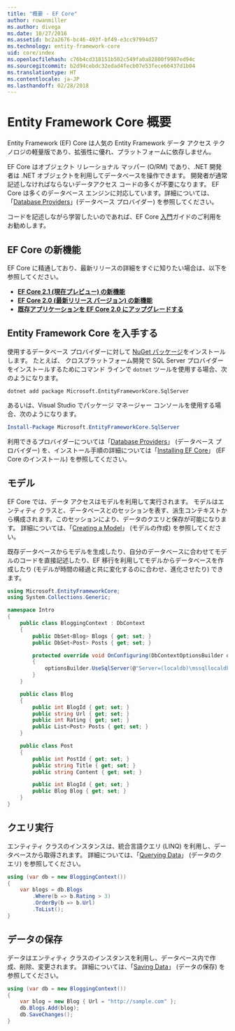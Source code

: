 ```yaml
---
title: "概要 - EF Core"
author: rowanmiller
ms.author: divega
ms.date: 10/27/2016
ms.assetid: bc2a2676-bc46-493f-bf49-e3cc97994d57
ms.technology: entity-framework-core
uid: core/index
ms.openlocfilehash: c76b4cd318151b502c549fa0a82800f9987ed94c
ms.sourcegitcommit: b2d94cebdc32edad4fecb07e53fece66437d1b04
ms.translationtype: HT
ms.contentlocale: ja-JP
ms.lasthandoff: 02/28/2018
---
```

# <a name="entity-framework-core-quick-overview"></a>Entity Framework Core 概要

Entity Framework (EF) Core は人気の Entity Framework データ アクセス テクノロジの軽量版であり、拡張性に優れ、プラットフォームに依存しません。

EF Core はオブジェクト リレーショナル マッパー (O/RM) であり、.NET 開発者は .NET オブジェクトを利用してデータベースを操作できます。 開発者が通常記述しなければならないデータアクセス コードの多くが不要になります。 EF Core は多くのデータベース エンジンに対応しています。詳細については、「[Database Providers](providers/index.md)」(データベース プロバイダー) を参照してください。

コードを記述しながら学習したいのであれば、EF Core [入門](get-started/index.md)ガイドのご利用をお勧めします。

## <a name="what-is-new-in-ef-core"></a>EF Core の新機能

EF Core に精通しており、最新リリースの詳細をすぐに知りたい場合は、以下を参照してください。

- **[EF Core 2.1 (現在プレビュー) の新機能](xref:core/what-is-new/ef-core-2.1)**
- **[EF Core 2.0 (最新リリース バージョン) の新機能](xref:core/what-is-new/ef-core-2.0)**
- **[既存アプリケーションを EF Core 2.0 にアップグレードする](xref:core/miscellaneous/1x-2x-upgrade)**


## <a name="get-entity-framework-core"></a>Entity Framework Core を入手する

使用するデータベース プロバイダーに対して [NuGet パッケージ](https://docs.nuget.org/ndocs/quickstart/use-a-package)をインストールします。 たとえば、 クロスプラットフォーム開発で SQL Server プロバイダーをインストールするためにコマンド ラインで `dotnet` ツールを使用する場合、次のようになります。

``` Console
dotnet add package Microsoft.EntityFrameworkCore.SqlServer
```

あるいは、Visual Studio でパッケージ マネージャー コンソールを使用する場合、次のようになります。

``` PowerShell
Install-Package Microsoft.EntityFrameworkCore.SqlServer
```
利用できるプロバイダーについては「[Database Providers](providers/index.md)」 (データベース プロバイダー) を、インストール手順の詳細については「[Installing EF Core](get-started/install/index.md)」 (EF Core のインストール) を参照してください。

## <a name="the-model"></a>モデル

EF Core では、データ アクセスはモデルを利用して実行されます。 モデルはエンティティ クラスと、データベースとのセッションを表す、派生コンテキストから構成されます。このセッションにより、データのクエリと保存が可能になります。 詳細については、「[Creating a Model](modeling/index.md)」 (モデルの作成) を参照してください。

既存データベースからモデルを生成したり、自分のデータベースに合わせてモデルのコードを直接記述したり、EF 移行を利用してモデルからデータベースを作成したり (モデルが時間の経過と共に変化するのに合わせ、進化させたり) できます。

``` csharp
using Microsoft.EntityFrameworkCore;
using System.Collections.Generic;

namespace Intro
{
    public class BloggingContext : DbContext
    {
        public DbSet<Blog> Blogs { get; set; }
        public DbSet<Post> Posts { get; set; }

        protected override void OnConfiguring(DbContextOptionsBuilder optionsBuilder)
        {
            optionsBuilder.UseSqlServer(@"Server=(localdb)\mssqllocaldb;Database=MyDatabase;Trusted_Connection=True;");
        }
    }

    public class Blog
    {
        public int BlogId { get; set; }
        public string Url { get; set; }
        public int Rating { get; set; }
        public List<Post> Posts { get; set; }
    }

    public class Post
    {
        public int PostId { get; set; }
        public string Title { get; set; }
        public string Content { get; set; }

        public int BlogId { get; set; }
        public Blog Blog { get; set; }
    }
}
```

## <a name="querying"></a>クエリ実行

エンティティ クラスのインスタンスは、統合言語クエリ (LINQ) を利用し、データベースから取得されます。 詳細については、「[Querying Data](querying/index.md)」 (データのクエリ) を参照してください。

``` csharp
using (var db = new BloggingContext())
{
    var blogs = db.Blogs
        .Where(b => b.Rating > 3)
        .OrderBy(b => b.Url)
        .ToList();
}
```

## <a name="saving-data"></a>データの保存

データはエンティティ クラスのインスタンスを利用し、データベース内で作成、削除、変更されます。 詳細については、「[Saving Data](saving/index.md)」 (データの保存) を参照してください。

``` csharp
using (var db = new BloggingContext())
{
    var blog = new Blog { Url = "http://sample.com" };
    db.Blogs.Add(blog);
    db.SaveChanges();
}
```
